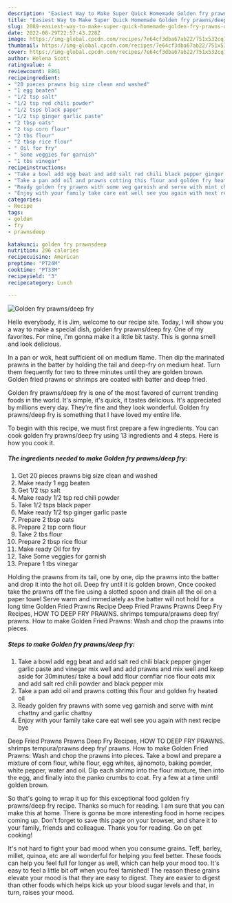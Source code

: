```yaml
---
description: "Easiest Way to Make Super Quick Homemade Golden fry prawns/deep fry"
title: "Easiest Way to Make Super Quick Homemade Golden fry prawns/deep fry"
slug: 2089-easiest-way-to-make-super-quick-homemade-golden-fry-prawns-deep-fry
date: 2022-08-29T22:57:43.228Z
image: https://img-global.cpcdn.com/recipes/7e64cf3dba67ab22/751x532cq70/golden-fry-prawnsdeep-fry-recipe-main-photo.jpg
thumbnail: https://img-global.cpcdn.com/recipes/7e64cf3dba67ab22/751x532cq70/golden-fry-prawnsdeep-fry-recipe-main-photo.jpg
cover: https://img-global.cpcdn.com/recipes/7e64cf3dba67ab22/751x532cq70/golden-fry-prawnsdeep-fry-recipe-main-photo.jpg
author: Helena Scott
ratingvalue: 4
reviewcount: 8861
recipeingredient:
- "20 pieces prawns big size clean and washed"
- "1 egg beaten"
- "1/2 tsp salt"
- "1/2 tsp red chili powder"
- "1/2 tsps black paper"
- "1/2 tsp ginger garlic paste"
- "2 tbsp oats"
- "2 tsp corn flour"
- "2 tbs flour"
- "2 tbsp rice flour"
- " Oil for fry"
- " Some veggies for garnish"
- "1 tbs vinegar"
recipeinstructions:
- "Take a bowl add egg beat and add salt red chili black pepper ginger garlic paste and vinegar mix well and add prawns and mix well and keep aside for 30minutes/ take a bowl add flour cornflar rice flour oats mix and add salt red chili powder and black pepper mix"
- "Take a pan add oil and prawns cotting this flour and golden fry heated oil"
- "Ready golden fry prawns with some veg garnish and serve with mint chattny and garlic chattny"
- "Enjoy with your family take care eat well see you again with next recipe bye"
categories:
- Recipe
tags:
- golden
- fry
- prawnsdeep

katakunci: golden fry prawnsdeep 
nutrition: 296 calories
recipecuisine: American
preptime: "PT24M"
cooktime: "PT33M"
recipeyield: "3"
recipecategory: Lunch

---
```



![Golden fry prawns/deep fry](https://img-global.cpcdn.com/recipes/7e64cf3dba67ab22/751x532cq70/golden-fry-prawnsdeep-fry-recipe-main-photo.jpg)

Hello everybody, it is Jim, welcome to our recipe site. Today, I will show you a way to make a special dish, golden fry prawns/deep fry. One of my favorites. For mine, I'm gonna make it a little bit tasty. This is gonna smell and look delicious.

In a pan or wok, heat sufficient oil on medium flame. Then dip the marinated prawns in the batter by holding the tail and deep-fry on medium heat. Turn them frequently for two to three minutes until they are golden brown. Golden fried prawns or shrimps are coated with batter and deep fried.

Golden fry prawns/deep fry is one of the most favored of current trending foods in the world. It's simple, it's quick, it tastes delicious. It's appreciated by millions every day. They're fine and they look wonderful. Golden fry prawns/deep fry is something that I have loved my entire life.


To begin with this recipe, we must first prepare a few ingredients. You can cook golden fry prawns/deep fry using 13 ingredients and 4 steps. Here is how you cook it.

<!--inarticleads1-->

##### The ingredients needed to make Golden fry prawns/deep fry:

1. Get 20 pieces prawns big size clean and washed
1. Make ready 1 egg beaten
1. Get 1/2 tsp salt
1. Make ready 1/2 tsp red chili powder
1. Take 1/2 tsps black paper
1. Make ready 1/2 tsp ginger garlic paste
1. Prepare 2 tbsp oats
1. Prepare 2 tsp corn flour
1. Take 2 tbs flour
1. Prepare 2 tbsp rice flour
1. Make ready  Oil for fry
1. Take  Some veggies for garnish
1. Prepare 1 tbs vinegar


Holding the prawns from its tail, one by one, dip the prawns into the batter and drop it into the hot oil. Deep fry until it is golden brown, Once cooked take the prawns off the fire using a slotted spoon and drain all the oil on a paper towel Serve warm and immediately as the batter will not hold for a long time Golden Fried Prawns Recipe Deep Fried Prawns Prawns Deep Fry Recipes, HOW TO DEEP FRY PRAWNS. shrimps tempura/prawns deep fry/ prawns. How to make Golden Fried Prawns: Wash and chop the prawns into pieces. 

<!--inarticleads2-->

##### Steps to make Golden fry prawns/deep fry:

1. Take a bowl add egg beat and add salt red chili black pepper ginger garlic paste and vinegar mix well and add prawns and mix well and keep aside for 30minutes/ take a bowl add flour cornflar rice flour oats mix and add salt red chili powder and black pepper mix
1. Take a pan add oil and prawns cotting this flour and golden fry heated oil
1. Ready golden fry prawns with some veg garnish and serve with mint chattny and garlic chattny
1. Enjoy with your family take care eat well see you again with next recipe bye


Deep Fried Prawns Prawns Deep Fry Recipes, HOW TO DEEP FRY PRAWNS. shrimps tempura/prawns deep fry/ prawns. How to make Golden Fried Prawns: Wash and chop the prawns into pieces. Take a bowl and prepare a mixture of corn flour, white flour, egg whites, ajinomoto, baking powder, white pepper, water and oil. Dip each shrimp into the flour mixture, then into the egg, and finally into the panko crumbs to coat. Fry a few at a time until golden brown. 

So that's going to wrap it up for this exceptional food golden fry prawns/deep fry recipe. Thanks so much for reading. I am sure that you can make this at home. There is gonna be more interesting food in home recipes coming up. Don't forget to save this page on your browser, and share it to your family, friends and colleague. Thank you for reading. Go on get cooking!

It's not hard to fight your bad mood when you consume grains. Teff, barley, millet, quinoa, etc are all wonderful for helping you feel better. These foods can help you feel full for longer as well, which can help your mood too. It's easy to feel a little bit off when you feel famished! The reason these grains elevate your mood is that they are easy to digest. They are easier to digest than other foods which helps kick up your blood sugar levels and that, in turn, raises your mood.
